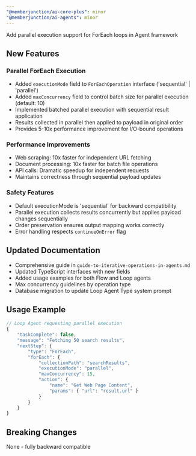 ```yaml
---
"@memberjunction/ai-core-plus": minor
"@memberjunction/ai-agents": minor
---
```


Add parallel execution support for ForEach loops in Agent framework

## New Features

### Parallel ForEach Execution
- Added `executionMode` field to `ForEachOperation` interface ('sequential' | 'parallel')
- Added `maxConcurrency` field to control batch size for parallel execution (default: 10)
- Implemented batched parallel execution with sequential result application
- Results collected in parallel then applied to payload in original order
- Provides 5-10x performance improvement for I/O-bound operations

### Performance Improvements
- Web scraping: 10x faster for independent URL fetching
- Document processing: 10x faster for batch file operations
- API calls: Dramatic speedup for independent requests
- Maintains correctness through sequential payload updates

### Safety Features
- Default executionMode is 'sequential' for backward compatibility
- Parallel execution collects results concurrently but applies payload changes sequentially
- Order preservation ensures output mapping works correctly
- Error handling respects `continueOnError` flag

## Updated Documentation
- Comprehensive guide in `guide-to-iterative-operations-in-agents.md`
- Updated TypeScript interfaces with new fields
- Added usage examples for both Flow and Loop agents
- Max concurrency guidelines by operation type
- Database migration to update Loop Agent Type system prompt

## Usage Example

```typescript
// Loop Agent requesting parallel execution
{
    "taskComplete": false,
    "message": "Fetching 50 search results",
    "nextStep": {
        "type": "ForEach",
        "forEach": {
            "collectionPath": "searchResults",
            "executionMode": "parallel",
            "maxConcurrency": 15,
            "action": {
                "name": "Get Web Page Content",
                "params": { "url": "result.url" }
            }
        }
    }
}
```

## Breaking Changes
None - fully backward compatible

